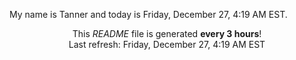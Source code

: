 My name is Tanner and today is Friday, December 27, 4:19 AM EST.

<p align="center">This <i>README</i> file is generated <b>every 3 hours</b>!</br>Last refresh: Friday, December 27, 4:19 AM EST<br /></p>
